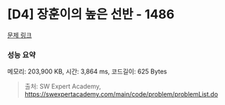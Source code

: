 # [D4] 장훈이의 높은 선반 - 1486 

[문제 링크](https://swexpertacademy.com/main/code/problem/problemDetail.do?contestProbId=AV2b7Yf6ABcBBASw) 

### 성능 요약

메모리: 203,900 KB, 시간: 3,864 ms, 코드길이: 625 Bytes



> 출처: SW Expert Academy, https://swexpertacademy.com/main/code/problem/problemList.do
